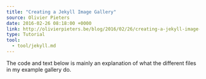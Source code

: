```yaml
---
title: "Creating a Jekyll Image Gallery"
source: Olivier Pieters
date: 2016-02-26 08:18:00 +0000
link: http://olivierpieters.be/blog/2016/02/26/creating-a-jekyll-image-gallery.html
type: Tutorial
tool:
  - tool/jekyll.md
---
```

The code and text below is mainly an explanation of what the different files in my example gallery do.
